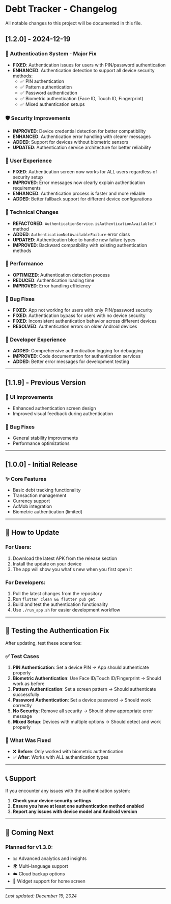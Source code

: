 # Debt Tracker - Changelog

All notable changes to this project will be documented in this file.

## [1.2.0] - 2024-12-19

### 🔐 Authentication System - Major Fix
- **FIXED**: Authentication issues for users with PIN/password authentication
- **ENHANCED**: Authentication detection to support all device security methods:
  - ✅ PIN authentication
  - ✅ Pattern authentication  
  - ✅ Password authentication
  - ✅ Biometric authentication (Face ID, Touch ID, Fingerprint)
  - ✅ Mixed authentication setups

### 🛡️ Security Improvements
- **IMPROVED**: Device credential detection for better compatibility
- **ENHANCED**: Authentication error handling with clearer messages
- **ADDED**: Support for devices without biometric sensors
- **UPDATED**: Authentication service architecture for better reliability

### 📱 User Experience
- **FIXED**: Authentication screen now works for ALL users regardless of security setup
- **IMPROVED**: Error messages now clearly explain authentication requirements
- **ENHANCED**: Authentication process is faster and more reliable
- **ADDED**: Better fallback support for different device configurations

### 🔧 Technical Changes
- **REFACTORED**: `AuthenticationService.isAuthenticationAvailable()` method
- **ADDED**: `AuthenticationNotAvailableFailure` error class
- **UPDATED**: Authentication bloc to handle new failure types
- **IMPROVED**: Backward compatibility with existing authentication methods

### 🚀 Performance
- **OPTIMIZED**: Authentication detection process
- **REDUCED**: Authentication loading time
- **IMPROVED**: Error handling efficiency

### 🐛 Bug Fixes
- **FIXED**: App not working for users with only PIN/password security
- **FIXED**: Authentication bypass for users with no device security
- **FIXED**: Inconsistent authentication behavior across different devices
- **RESOLVED**: Authentication errors on older Android devices

### 📝 Developer Experience  
- **ADDED**: Comprehensive authentication logging for debugging
- **IMPROVED**: Code documentation for authentication services
- **ADDED**: Better error messages for development testing

---

## [1.1.9] - Previous Version

### 🎨 UI Improvements
- Enhanced authentication screen design
- Improved visual feedback during authentication

### 🐛 Bug Fixes
- General stability improvements
- Performance optimizations

---

## [1.0.0] - Initial Release

### ✨ Core Features
- Basic debt tracking functionality
- Transaction management
- Currency support
- AdMob integration
- Biometric authentication (limited)

---

## 🔄 How to Update

### For Users:
1. Download the latest APK from the release section
2. Install the update on your device
3. The app will show you what's new when you first open it

### For Developers:
1. Pull the latest changes from the repository
2. Run `flutter clean && flutter pub get`
3. Build and test the authentication functionality
4. Use `./run_app.sh` for easier development workflow

---

## 🧪 Testing the Authentication Fix

After updating, test these scenarios:

### ✅ Test Cases
1. **PIN Authentication**: Set a device PIN → App should authenticate properly
2. **Biometric Authentication**: Use Face ID/Touch ID/Fingerprint → Should work as before  
3. **Pattern Authentication**: Set a screen pattern → Should authenticate successfully
4. **Password Authentication**: Set a device password → Should work correctly
5. **No Security**: Remove all security → Should show appropriate error message
6. **Mixed Setup**: Devices with multiple options → Should detect and work properly

### 🚨 What Was Fixed
- ❌ **Before**: Only worked with biometric authentication
- ✅ **After**: Works with ALL authentication types

---

## 📞 Support

If you encounter any issues with the authentication system:

1. **Check your device security settings**
2. **Ensure you have at least one authentication method enabled**
3. **Report any issues with device model and Android version**

---

## 🔮 Coming Next

### Planned for v1.3.0:
- 📊 Advanced analytics and insights
- 🌍 Multi-language support
- ☁️ Cloud backup options
- 📱 Widget support for home screen

---

*Last updated: December 19, 2024* 